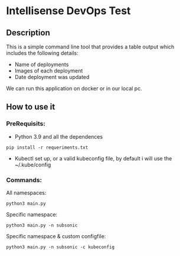 # Intellisense DevOps Test
## Description
This is a simple command line tool that provides a table output which includes the following details:
* Name of deployments
* Images of each deployment
* Date deployment was updated

We can run this application on docker or in our local pc.

## How to use it

### PreRequisits:

 * Python 3.9 and all the dependences
```
pip install -r requeriments.txt
```
 * Kubectl set up, or a valid kubeconfig file, by default i will use the ~/.kube/config

### Commands:

All namespaces:
```
python3 main.py
```

Specific namespace:
```
python3 main.py -n subsonic
```

Specific namespace & custom configfile:
```
python3 main.py -n subsonic -c kubeconfig
```